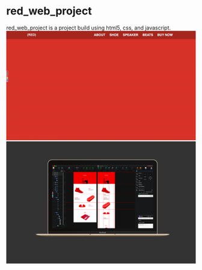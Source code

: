 # red_web_project
red_web_project is a project build using html5, css, and javascript. 
![](https://github.com/kemojal/red_web_project/blob/master/shot-gif.gif)
![](https://github.com/kemojal/red_web_project/blob/master/Screen%20Shot%202019-01-30%20at%209.45.43%20PM.png)
